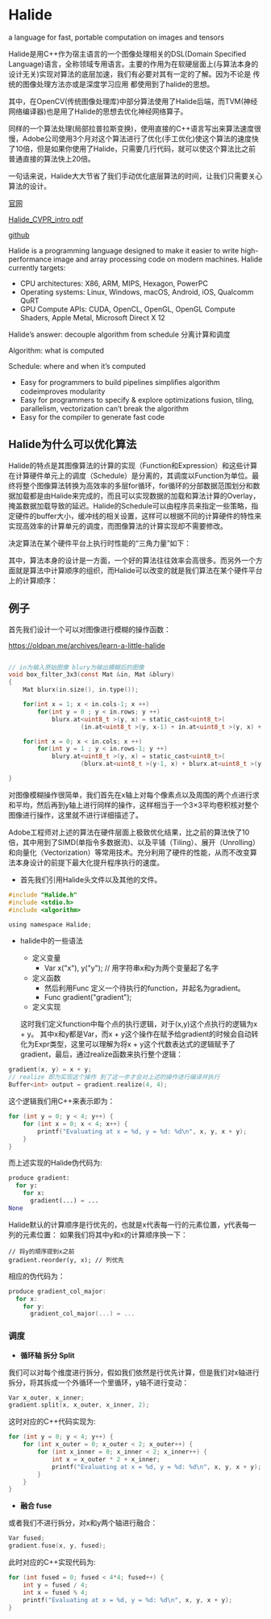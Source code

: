 # Halide
a language for fast, portable computation on images and tensors

Halide是用C++作为宿主语言的一个图像处理相关的DSL(Domain Specified Language)语言，全称领域专用语言。主要的作用为在软硬层面上(与算法本身的设计无关)实现对算法的底层加速，我们有必要对其有一定的了解。因为不论是 传统的图像处理方法亦或是深度学习应用 都使用到了halide的思想。

其中，在OpenCV(传统图像处理库)中部分算法使用了Halide后端，而TVM(神经网络编译器)也是用了Halide的思想去优化神经网络算子。

同样的一个算法处理(局部拉普拉斯变换)，使用直接的C++语言写出来算法速度很慢，Adobe公司使用3个月对这个算法进行了优化(手工优化)使这个算法的速度快了10倍，但是如果你使用了Halide，只需要几行代码，就可以使这个算法比之前普通直接的算法快上20倍。

一句话来说，Halide大大节省了我们手动优化底层算法的时间，让我们只需要关心算法的设计。


[官网](https://halide-lang.org/)

[Halide_CVPR_intro pdf](https://halide-lang.org/assets/lectures/Halide_CVPR_intro.pdf)

[github](https://github.com/halide/Halide)

Halide is a programming language designed to make it easier to write high-performance image and array processing code on modern machines. Halide currently targets: 
* CPU architectures: X86, ARM, MIPS, Hexagon, PowerPC
* Operating systems: Linux, Windows, macOS, Android, iOS, Qualcomm QuRT
* GPU Compute APIs: CUDA, OpenCL, OpenGL, OpenGL Compute Shaders, Apple Metal, Microsoft Direct X 12


Halide’s answer: decouple algorithm from schedule 分离计算和调度

Algorithm: what is computed  

Schedule: where and when it’s computed 
 
* Easy for programmers to build pipelines simpliﬁes algorithm codeimproves modularity
* Easy for programmers to specify & explore optimizations fusion, tiling, parallelism, vectorization can’t break the algorithm
* Easy for the compiler to generate fast code

## Halide为什么可以优化算法

Halide的特点是其图像算法的计算的实现（Function和Expression）和这些计算在计算硬件单元上的调度（Schedule）是分离的，其调度以Function为单位。最终将整个图像算法转换为高效率的多层for循环，for循环的分部数据范围划分和数据加载都是由Halide来完成的，而且可以实现数据的加载和算法计算的Overlay，掩盖数据加载导致的延迟。Halide的Schedule可以由程序员来指定一些策略，指定硬件的buffer大小，缓冲线的相关设置，这样可以根据不同的计算硬件的特性来实现高效率的计算单元的调度，而图像算法的计算实现却不需要修改。


决定算法在某个硬件平台上执行时性能的“三角力量”如下：

其中，算法本身的设计是一方面，一个好的算法往往效率会高很多。而另外一个方面就是算法中计算顺序的组织，而Halide可以改变的就是我们算法在某个硬件平台上的计算顺序：

## 例子
首先我们设计一个可以对图像进行模糊的操作函数：

https://oldpan.me/archives/learn-a-little-halide

```c

// in为输入原始图像 blury为输出模糊后的图像
void box_filter_3x3(const Mat &in, Mat &blury)
{
    Mat blurx(in.size(), in.type());

    for(int x = 1; x < in.cols-1; x ++)
        for(int y = 0 ; y < in.rows; y ++)
            blurx.at<uint8_t >(y, x) = static_cast<uint8_t>(
                    (in.at<uint8_t >(y, x-1) + in.at<uint8_t >(y, x) + in.at<uint8_t >(y, x+1)) / 3); // 每一行相邻三个像素均值

    for(int x = 0; x < in.cols; x ++)
        for(int y = 1 ; y < in.rows-1; y ++)
            blury.at<uint8_t >(y, x) = static_cast<uint8_t>(
                    (blurx.at<uint8_t >(y-1, x) + blurx.at<uint8_t >(y, x) + blurx.at<uint8_t >(y+1, x)) / 3); // 上下三行位置像素再求均值

}

```
对图像模糊操作很简单，我们首先在x轴上对每个像素点以及周围的两个点进行求和平均，然后再到y轴上进行同样的操作，这样相当于一个3×3平均卷积核对整个图像进行操作，这里就不进行详细描述了。

Adobe工程师对上述的算法在硬件层面上极致优化结果，比之前的算法快了10倍，其中用到了SIMD(单指令多数据流)、以及平铺（Tiling）、展开（Unrolling）和向量化（Vectorization）等常用技术。充分利用了硬件的性能，从而不改变算法本身设计的前提下最大化提升程序执行的速度。

* 首先我们引用Halide头文件以及其他的文件。
```c
#include "Halide.h"
#include <stdio.h>
#include <algorithm>

using namespace Halide;
```


* halide中的一些语法
  * 定义变量 
    * Var x("x"), y("y"); // 用字符串x和y为两个变量起了名字
  * 定义函数
    * 然后利用Func 定义一个待执行的function，并起名为gradient。
    * Func gradient("gradient");
  * 定义实现
  
  这时我们定义function中每个点的执行逻辑，对于(x,y)这个点执行的逻辑为x + y。
其中x和y都是Var，而x + y这个操作在赋予给gradient的时候会自动转化为Expr类型，这里可以理解为将x + y这个代数表达式的逻辑赋予了gradient，最后，通过realize函数来执行整个逻辑：
```c
gradient(x, y) = x + y;
// realize 即为实现这个操作 到了这一步才会对上述的操作进行编译并执行
Buffer<int> output = gradient.realize(4, 4);
```
这个逻辑我们用C++来表示即为：
```c
for (int y = 0; y < 4; y++) {
    for (int x = 0; x < 4; x++) {
        printf("Evaluating at x = %d, y = %d: %d\n", x, y, x + y);
    }
}
```
    
而上述实现的Halide伪代码为:

```py
produce gradient:
  for y:
    for x:
      gradient(...) = ...
None
```
Halide默认的计算顺序是行优先的，也就是x代表每一行的元素位置，y代表每一列的元素位置：
如果我们将其中y和x的计算顺序换一下：
```
// 将y的顺序提到x之前
gradient.reorder(y, x); // 列优先

```

相应的伪代码为：

```c
produce gradient_col_major:
  for x:
    for y:
      gradient_col_major(...) = ...
```
### 调度

* **循环轴 拆分 Split**

我们可以对每个维度进行拆分，假如我们依然是行优先计算，但是我们对x轴进行拆分，将其拆成一个外循环一个里循环，y轴不进行变动：
```c
Var x_outer, x_inner;
gradient.split(x, x_outer, x_inner, 2);
```
这时对应的C++代码实现为:
```c
for (int y = 0; y < 4; y++) {
    for (int x_outer = 0; x_outer < 2; x_outer++) {
        for (int x_inner = 0; x_inner < 2; x_inner++) {
            int x = x_outer * 2 + x_inner;
            printf("Evaluating at x = %d, y = %d: %d\n", x, y, x + y);
        }
    }
}
```
* **融合 fuse**

或者我们不进行拆分，对x和y两个轴进行融合：
```c
Var fused;
gradient.fuse(x, y, fused);
```
此时对应的C++实现代码为:
```c
for (int fused = 0; fused < 4*4; fused++) {
    int y = fused / 4;
    int x = fused % 4;
    printf("Evaluating at x = %d, y = %d: %d\n", x, y, x + y);
}
```








